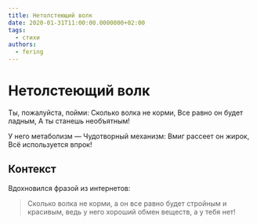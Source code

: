 ```yaml
---
title: Нетолстеющий волк
date: 2020-01-31T11:00:00.0000000+02:00
tags:
  - стихи
authors:
  - fering
---
```

# Нетолстеющий волк

Ты, пожалуйста, пойми:
Сколько волка не корми,
Все равно он будет ладным,
А ты станешь необъятным!

У него метаболизм —
Чудотворный механизм:
Вмиг рассеет он жирок,
Всё используется впрок!

## Контекст
Вдохновился фразой из интернетов:
> Сколько волка не корми, а он все равно будет стройным и красивым, ведь у него хороший обмен веществ, а у тебя нет!
